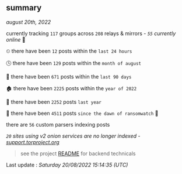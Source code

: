 
## summary
_august 20th, 2022_

currently tracking `117` groups across `208` relays & mirrors - _`55` currently online_ 📡

⏲ there have been `12` posts within the `last 24 hours`

🕓 there have been `129` posts within the `month of august`

📅 there have been `671` posts within the `last 90 days`

🏚 there have been `2225` posts within the `year of 2022`

🚀 there have been `2252` posts `last year`

🦕 there have been `4511` posts `since the dawn of ransomwatch` 🐣

there are `56` custom parsers indexing posts

_`20` sites using v2 onion services are no longer indexed - [support.torproject.org](https://support.torproject.org/onionservices/v2-deprecation/)_

> see the project [README](https://github.com/jmousqueton/ransomwatch#readme) for backend technicals



Last update : _Saturday 20/08/2022 15:14:35 (UTC)_

